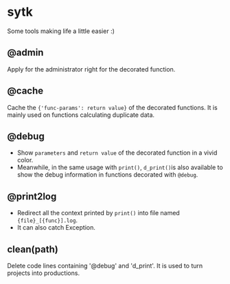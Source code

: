 # sytk
Some tools making life a little easier :)
## @admin
Apply for the administrator right for the decorated function.
## @cache
Cache the `{'func-params': return value}` of the decorated functions. It is mainly used on functions calculating duplicate data.
## @debug
+ Show `parameters` and `return value` of the decorated function in a vivid color.
+ Meanwhile, in the same usage with `print()`, `d_print()`is also available to show the debug information in functions decorated with `@debug`.
## @print2log
+ Redirect all the context printed by `print()` into file named `{file}_[{func}].log`.
+ It can also catch Exception.
## clean(path)
Delete code lines containing '@debug' and 'd_print'. It is used to turn projects into productions.
